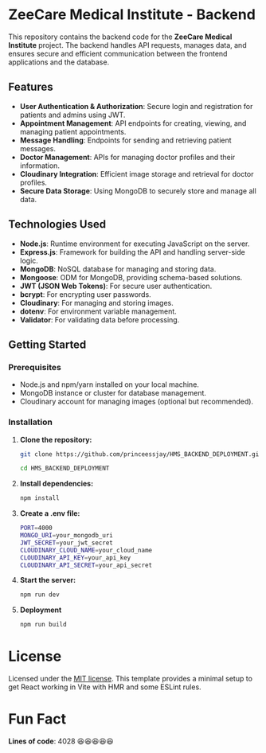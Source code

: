 # ZeeCare Medical Institute - Backend

This repository contains the backend code for the **ZeeCare Medical Institute** project. The backend handles API requests, manages data, and ensures secure and efficient communication between the frontend applications and the database.

## Features

- **User Authentication & Authorization**: Secure login and registration for patients and admins using JWT.
- **Appointment Management**: API endpoints for creating, viewing, and managing patient appointments.
- **Message Handling**: Endpoints for sending and retrieving patient messages.
- **Doctor Management**: APIs for managing doctor profiles and their information.
- **Cloudinary Integration**: Efficient image storage and retrieval for doctor profiles.
- **Secure Data Storage**: Using MongoDB to securely store and manage all data.

## Technologies Used

- **Node.js**: Runtime environment for executing JavaScript on the server.
- **Express.js**: Framework for building the API and handling server-side logic.
- **MongoDB**: NoSQL database for managing and storing data.
- **Mongoose**: ODM for MongoDB, providing schema-based solutions.
- **JWT (JSON Web Tokens)**: For secure user authentication.
- **bcrypt**: For encrypting user passwords.
- **Cloudinary**: For managing and storing images.
- **dotenv**: For environment variable management.
- **Validator**: For validating data before processing.

## Getting Started

### Prerequisites

- Node.js and npm/yarn installed on your local machine.
- MongoDB instance or cluster for database management.
- Cloudinary account for managing images (optional but recommended).

### Installation

1. **Clone the repository:**

   ```bash
   git clone https://github.com/princeessjay/HMS_BACKEND_DEPLOYMENT.git
   
   cd HMS_BACKEND_DEPLOYMENT
   
2. **Install dependencies:**

   ```bash
   npm install

3. **Create a .env file:**

   ```bash
   PORT=4000
   MONGO_URI=your_mongodb_uri
   JWT_SECRET=your_jwt_secret
   CLOUDINARY_CLOUD_NAME=your_cloud_name
   CLOUDINARY_API_KEY=your_api_key
   CLOUDINARY_API_SECRET=your_api_secret

4. **Start the server:**

   ```bash
   npm run dev
   
4. **Deployment**

   ```bash
   npm run build

# License
Licensed under the [MIT license](https://github.com/princeessjay/HMS_BACKEND_DEPLOYMENT/blob/main/LICENSE.md).
This template provides a minimal setup to get React working in Vite with HMR and some ESLint rules.

# Fun Fact
**Lines of code**: 4028 😆😆😆😆😆


